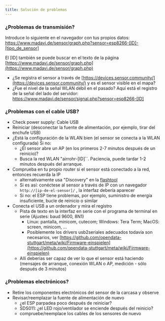 ```yaml
---
title: Solución de problemas
---
```


### ¿Problemas de transmisión?
Introduce lo siguiente en el navegador con tus propios datos:
https://www.madavi.de/sensor/graph.php?sensor=esp8266-[ID]-[tipo_de_sensor]

El [ID] también se puede buscar en el texto de la página [https://www.madavi.de/sensor/graph.php](https://www.madavi.de/sensor/graph.php)

* ¿Se registra el sensor a través de [https://devices.sensor.community/](https://devices.sensor.community/) y es el sensor visible en el mapa?
* ¿Fue el nivel de la señal WLAN débil en el pasado? Aquí está el registro de la señal del lado del servidor: https://www.madavi.de/sensor/signal.php?sensor=esp8266-[ID]        

### ¿Problemas con el cable USB?
* Check power supply: Cable USB
* Reiniciar (desconectar la fuente de alimentación, por ejemplo, tirar del enchufe USB)
* ¿Está la configuración de la WLAN bien (el sensor se conecta a la WLAN configurada) Si no:
    * ¿El sensor abre un AP (en los primeros 2-7 minutos después de un reinicio)?
    * Busca la red WLAN "airrohr-[ID]``. Paciencia, puede tardar 1-2 minutos después del arranque.
* Comprueba en tu propio router si el sensor está conectado a la red, entonces recuerda la IP 
    * alternativamente usa "Discovery" en la [flashtool](https://github.com/opendata-stuttgart/airrohr-firmware-flasher/)
    * Si es así: conéctese al sensor a través de IP con un navegador `http://[ip-de-el-sensor]/` , la interfaz debería aparecer 
    * Si no: el ESP tiene problemas, por ejemplo, suministro de energía insuficiente, bucle de reinicio o similar
* Conecta el USB a un ordenador y mira el registro  
    * Pista de texto en la interfaz en serie con el programa de terminal en serie (Ajustes: baud 9600, 8N1)
        * Linux: pantalla, minicom, cutecom; Windows: Tera Term; MacOS: screen, minicom, ...
        * Posiblemente los drivers usb2seriales adecuados todavía son necesarios, ver  [https://github.com/opendata-stuttgart/meta/wiki/Firmware-einspielen](https://github.com/opendata-stuttgart/meta/wiki/Firmware-einspielen)       
    * Allí deberías ser capaz de ver lo que el sensor está haciendo (mensajes de arranque, conexión WLAN o AP, medición - sólo después de 3 minutos)

### ¿Problemas electrónicos?
* Retire los componentes electrónicos del sensor de la carcasa y observe
* Revisar/reemplazar la fuente de alimentación de nuevo
    * ¿el ESP parpadea poco después de reiniciar?
    * SDS011: ¿el LED rojo/ventilador se enciende después del reinicio?
    * compruebe/reemplace los cables de los sensores de nuevo
